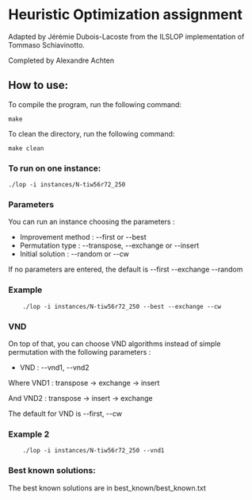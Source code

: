 # Heuristic Optimization assignment

Adapted by Jérémie Dubois-Lacoste from the ILSLOP implementation
of Tommaso Schiavinotto.

Completed by Alexandre Achten



## How to use:

To compile the program, run the following command:

```shell
make
```

To clean the directory, run the following command:

```shell
make clean
```

### To run on one instance:

```shell
./lop -i instances/N-tiw56r72_250
```

### Parameters

You can run an instance choosing the parameters :

- Improvement method : --first or --best
- Permutation type : --transpose, --exchange or --insert
- Initial solution : --random or --cw

If no parameters are entered, the default is --first --exchange --random

### Example
    
```shell
    ./lop -i instances/N-tiw56r72_250 --best --exchange --cw
```

### VND

On top of that, you can choose VND algorithms instead of simple permutation with the following parameters :
- VND : --vnd1, --vnd2

Where VND1 : transpose -> exchange -> insert

And VND2 : transpose -> insert -> exchange

The default for VND is --first, --cw

### Example 2

```shell
    ./lop -i instances/N-tiw56r72_250 --vnd1
```

### Best known solutions:
The best known solutions are in best_known/best_known.txt
